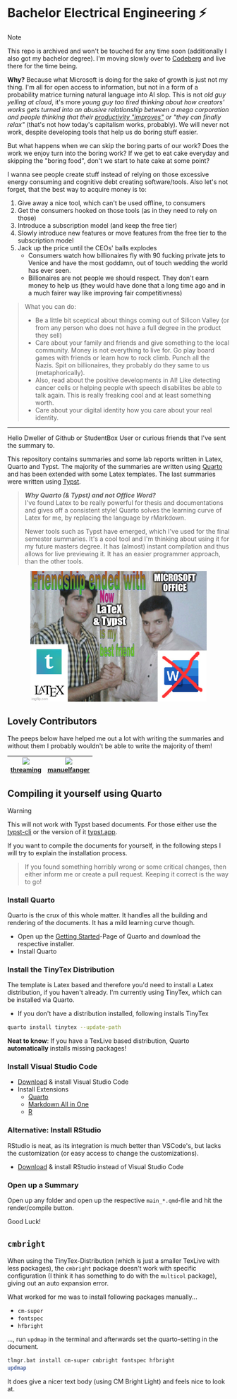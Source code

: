 # Bachelor Electrical Engineering :zap:


> [!NOTE]
> This repo is archived and won't be touched for any time soon (additionally I also got my bachelor degree). I'm moving slowly over to [Codeberg](https://codeberg.org/) and live there for the time being. 
>
> **Why?** Because what Microsoft is doing for the sake of growth is just not my thing. I'm all for open access to information, but not in a form of a probability matrice turning natural language into AI slop. This is not _old guy yelling at cloud_, it's more _young guy too tired thinking about how creators' works gets turned into an abusive relationship between a mega corporation and people thinking that their [productivity "improves"](https://arxiv.org/abs/2507.09089) or "they can finally relax"_ (that's not how today's capitalism works, probably). We will never not work, despite developing tools that help us do boring stuff easier.
> 
> But what happens when we can skip the boring parts of our work? Does the work we enjoy turn into the boring work? If we get to eat cake everyday and skipping the "boring food", don't we start to hate cake at some point?
>
> I wanna see people create stuff instead of relying on those excessive energy consuming and cognitive debt creating software/tools. Also let's not forget, that the best way to acquire money is to:
> 1.  Give away a nice tool, which can't be used offline, to consumers
> 2.  Get the consumers hooked on those tools (as in they need to rely on those)
> 3.  Introduce a subscription model (and keep the free tier)
> 4.  Slowly introduce new features or move features from the free tier to the subscription model
> 5.  Jack up the price until the CEOs' balls explodes
>     - Consumers watch how billionaires fly with 90 fucking private jets to Venice and have the most goddamn, out of touch wedding the world has ever seen.
>     - Billionaires are not people we should respect. They don't earn money to help us (they would have done that a long time ago and in a much fairer way like improving fair competitivness) 

> What you can do:
> - Be a little bit sceptical about things coming out of Silicon Valley (or from any person who does not have a full degree in the product they sell)
> - Care about your family and friends and give something to the local community. Money is not everything to live for. Go play board games with friends or learn how to rock climb. Punch all the Nazis. Spit on billionaires, they probably do they same to us (metaphorically).
> - Also, read about the positive developments in AI! Like detecting cancer cells or helping people with speech disabilites be able to talk again. This is really freaking cool and at least something worth.
> - Care about your digital identity how you care about your real identity.

---

Hello Dweller of Github or StudentBox User or curious friends that I've sent the summary to.

This repository contains summaries and some lab reports written in Latex, Quarto and Typst. The majority of the summaries are written using [Quarto](https://quarto.org/) and has been extended with some Latex templates. The last summaries were written using [Typst](https://typst.app/home/).

> ***Why Quarto (& Typst) and not Office Word?***<br>
> I've found Latex to be really powerful for thesis and documentations and gives off a consistent style! Quarto solves the learning curve of Latex for me, by replacing the language by rMarkdown. 
> 
> Newer tools such as Typst have emerged, which I've used for the final semester summaries. It's a cool tool and I'm thinking about using it for my future masters degree. It has (almost) instant compilation and thus allows for live previewing it. It has an easier programmer approach, than the other tools.

<center>
  <img src="important.jpg" alt="Flowers" width="400">
</center>

## Lovely Contributors

The peeps below have helped me out a lot with writing the summaries and without them I probably wouldn't be able to write the majority of them!

|<img src="https://github.com/threaming.png" width="60px;"/><br /><a href="https://github.com/threaming">threaming</a>|<img src="https://github.com/manuelfanger.png" width="60px;"/><br /><a href="https://github.com/manuelfanger">manuelfanger</a>|
|:-------------------------------------------------------------------------------------------------------------------------:|:----------------------------------------------------------------------------------------------------------------------------:|

## Compiling it yourself using Quarto

> [!WARNING]
> This will not work with Typst based documents. For those either use the [typst-cli](https://github.com/typst/typst) or the version of it [typst.app](https://typst.app/).

If you want to compile the documents for yourself, in the following steps I will try to explain the installation process.

> If you found something horribly wrong or some critical changes, then either inform me or create a pull request. Keeping it correct is the way to go!

### Install Quarto

Quarto is the crux of this whole matter. It handles all the building and rendering of the documents. It has a mild learning curve though.

- Open up the [Getting Started](https://quarto.org/docs/get-started/)-Page of Quarto and download the respective installer.
- Install Quarto

### Install the TinyTex Distribution

The template is Latex based and therefore you'd need to install a Latex distribution, if you haven't already. I'm currently using TinyTex, which can be installed via Quarto.

- If you don't have a distribution installed, following installs TinyTex

```bash
quarto install tinytex --update-path
```

**Neat to know**: If you have a TexLive based distribution, Quarto **automatically** installs missing packages!

### Install Visual Studio Code

- [Download](https://code.visualstudio.com/) & install Visual Studio Code
- Install Extensions
  - [Quarto](https://marketplace.visualstudio.com/items?itemName=quarto.quarto)
  - [Markdown All in One](https://marketplace.visualstudio.com/items?itemName=yzhang.markdown-all-in-one)
  - [R](https://marketplace.visualstudio.com/items?itemName=REditorSupport.r)


### Alternative: Install RStudio

RStudio is neat, as its integration is much better than VSCode's, but lacks the customization (or easy access to change the customizations).

- [Download](https://posit.co/products/open-source/rstudio/) & install RStudio instead of Visual Studio Code

### Open up a Summary

Open up any folder and open up the respective `main_*.qmd`-file and hit the render/compile button.

Good Luck!

## `cmbright`

When using the TinyTex-Distribution (which is just a smaller TexLive with less packages), the `cmbright` package doesn't work with specific configuration (I think it has something to do with the `multicol` package), giving out an auto expansion error.

What worked for me was to install following packages manually...

- `cm-super`
- `fontspec`
- `hfbright`


..., run `updmap` in the terminal and afterwards set the quarto-setting in the document.

```bash
tlmgr.bat install cm-super cmbright fontspec hfbright
updmap
```

It does give a nicer text body (using CM Bright Light) and feels nice to look at.
